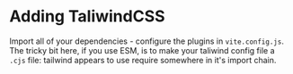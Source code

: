 # Adding TaliwindCSS

Import all of your dependencies - configure the plugins in `vite.config.js`. The tricky bit here, if you use ESM, is to make your taliwind config file a `.cjs` file: tailwind appears to use require somewhere in it's import chain. 
